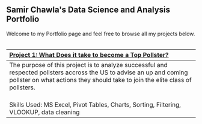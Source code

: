 ## Samir Chawla's Data Science and Analysis Portfolio

Welcome to my Portfolio page and feel free to browse all my projects below.
<br>
<br>

|  [**Project 1: What Does it take to become a Top Pollster?** ](https://github.com/Samir221/Pollster_Case_Study/tree/main)    |
| :---        |
| The purpose of this project is to analyze successful and respected pollsters accross the US to advise an up and coming pollster on what actions they should take to join the elite class of pollsters. <br><br> |
| Skills Used: MS Excel, Pivot Tables, Charts, Sorting, Filtering, VLOOKUP, data cleaning   |

